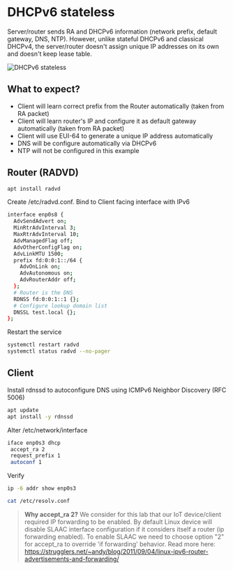 # DHCPv6 stateless
Server/router sends RA and DHCPv6 information (network prefix, default gateway, DNS, NTP). However, unlike stateful DHCPv6 and classical DHCPv4, the server/router doesn't assign unique IP addresses on its own and doesn't keep lease table.

![DHCPv6 stateless](https://www.cisco.com/c/dam/en/us/support/docs/ip/ip-version-6-ipv6/213272-troubleshoot-ipv6-dynamic-address-assign-08.png)

## What to expect?
- Client will learn correct prefix from the Router automatically (taken from RA packet)
- Client will learn router's IP and configure it as default gateway automatically (taken from RA packet)
- Client will use EUI-64 to generate a unique IP address automatically
- DNS will be configure automatically via DHCPv6
- NTP will not be configured in this example 


## Router (RADVD)

```sh
apt install radvd
```
Create /etc/radvd.conf. Bind to Client facing interface with IPv6
```sh
interface enp0s8 {
  AdvSendAdvert on;
  MinRtrAdvInterval 3; 
  MaxRtrAdvInterval 10;
  AdvManagedFlag off;
  AdvOtherConfigFlag on;
  AdvLinkMTU 1500;
  prefix fd:0:0:1::/64 {
    AdvOnLink on; 
    AdvAutonomous on; 
    AdvRouterAddr off; 
  };
  # Router is the DNS
  RDNSS fd:0:0:1::1 {};
  # Configure lookup domain list
  DNSSL test.local {};
};
```
Restart the service
```sh
systemctl restart radvd
systemctl status radvd --no-pager
```

## Client
Install rdnssd to autoconfigure DNS using ICMPv6 Neighbor Discovery (RFC 5006)
```sh
apt update
apt install -y rdnssd

```
Alter /etc/network/interface

```sh
iface enp0s3 dhcp
 accept_ra 2
 request_prefix 1
 autoconf 1
```

Verify
```sh
ip -6 addr show enp0s3

cat /etc/resolv.conf
```

> **Why accept_ra 2?** 
> We consider for this lab that our IoT device/client required IP forwarding to be enabled. By default Linux device will disable SLAAC interface configuration if it considers itself a router (ip forwarding enabled). To enable SLAAC we need to choose option "2" for accept_ra to override 'if forwarding' behavior.
Read more here: https://strugglers.net/~andy/blog/2011/09/04/linux-ipv6-router-advertisements-and-forwarding/
